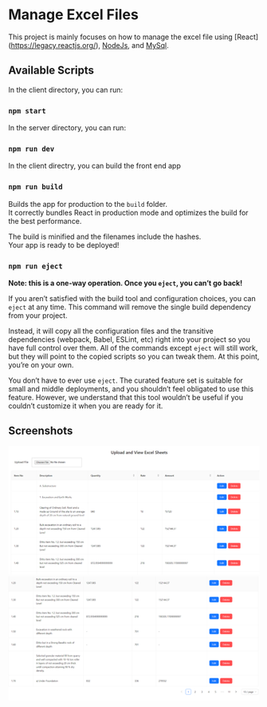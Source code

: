 # Manage Excel Files 

This project is mainly focuses on how to manage the excel file using [React] (https://legacy.reactjs.org/), [NodeJs](https://nodejs.org/en), and [MySql](https://www.mysql.com/).

## Available Scripts

In the client directory, you can run:

### `npm start`

In the server directory, you can run:

### `npm run dev`

In the client directry, you can build the front end app

### `npm run build`

Builds the app for production to the `build` folder.\
It correctly bundles React in production mode and optimizes the build for the best performance.

The build is minified and the filenames include the hashes.\
Your app is ready to be deployed!


### `npm run eject`

**Note: this is a one-way operation. Once you `eject`, you can’t go back!**

If you aren’t satisfied with the build tool and configuration choices, you can `eject` at any time. This command will remove the single build dependency from your project.

Instead, it will copy all the configuration files and the transitive dependencies (webpack, Babel, ESLint, etc) right into your project so you have full control over them. All of the commands except `eject` will still work, but they will point to the copied scripts so you can tweak them. At this point, you’re on your own.

You don’t have to ever use `eject`. The curated feature set is suitable for small and middle deployments, and you shouldn’t feel obligated to use this feature. However, we understand that this tool wouldn’t be useful if you couldn’t customize it when you are ready for it.

## Screenshots

![UI1](client/public/UI1.png)
![UI2](client/public/UI2.png)


